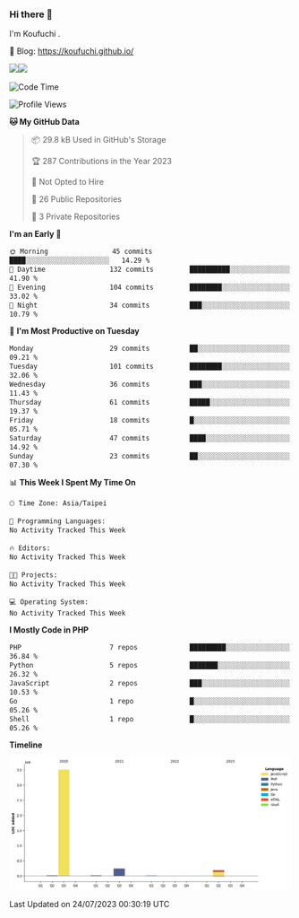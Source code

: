### Hi there 👋

I'm Koufuchi .

📔 Blog: <https://koufuchi.github.io/>

<img align="" height="137px" src="https://github-readme-stats.vercel.app/api?username=Koufuchi&hide=issues,contribs&show_icons=true&line_height=21&theme=radical&locale=en" /><img align="" height="137px" src="https://github-readme-stats.vercel.app/api/top-langs/?username=Koufuchi&layout=compact&hide=blade,html,css&theme=radical&locale=en" />

<!--START_SECTION:waka-->
![Code Time](http://img.shields.io/badge/Code%20Time-0%20secs-blue)

![Profile Views](http://img.shields.io/badge/Profile%20Views-121-blue)

**🐱 My GitHub Data** 

> 📦 29.8 kB Used in GitHub's Storage 
 > 
> 🏆 287 Contributions in the Year 2023
 > 
> 🚫 Not Opted to Hire
 > 
> 📜 26 Public Repositories 
 > 
> 🔑 3 Private Repositories 
 > 
**I'm an Early 🐤** 

```text
🌞 Morning                45 commits          ████░░░░░░░░░░░░░░░░░░░░░   14.29 % 
🌆 Daytime                132 commits         ██████████░░░░░░░░░░░░░░░   41.90 % 
🌃 Evening                104 commits         ████████░░░░░░░░░░░░░░░░░   33.02 % 
🌙 Night                  34 commits          ███░░░░░░░░░░░░░░░░░░░░░░   10.79 % 
```
📅 **I'm Most Productive on Tuesday** 

```text
Monday                   29 commits          ██░░░░░░░░░░░░░░░░░░░░░░░   09.21 % 
Tuesday                  101 commits         ████████░░░░░░░░░░░░░░░░░   32.06 % 
Wednesday                36 commits          ███░░░░░░░░░░░░░░░░░░░░░░   11.43 % 
Thursday                 61 commits          █████░░░░░░░░░░░░░░░░░░░░   19.37 % 
Friday                   18 commits          █░░░░░░░░░░░░░░░░░░░░░░░░   05.71 % 
Saturday                 47 commits          ████░░░░░░░░░░░░░░░░░░░░░   14.92 % 
Sunday                   23 commits          ██░░░░░░░░░░░░░░░░░░░░░░░   07.30 % 
```


📊 **This Week I Spent My Time On** 

```text
🕑︎ Time Zone: Asia/Taipei

💬 Programming Languages: 
No Activity Tracked This Week

🔥 Editors: 
No Activity Tracked This Week

🐱‍💻 Projects: 
No Activity Tracked This Week

💻 Operating System: 
No Activity Tracked This Week
```

**I Mostly Code in PHP** 

```text
PHP                      7 repos             █████████░░░░░░░░░░░░░░░░   36.84 % 
Python                   5 repos             ███████░░░░░░░░░░░░░░░░░░   26.32 % 
JavaScript               2 repos             ███░░░░░░░░░░░░░░░░░░░░░░   10.53 % 
Go                       1 repo              █░░░░░░░░░░░░░░░░░░░░░░░░   05.26 % 
Shell                    1 repo              █░░░░░░░░░░░░░░░░░░░░░░░░   05.26 % 
```



**Timeline**

![Lines of Code chart](https://raw.githubusercontent.com/Koufuchi/Koufuchi/main/assets/bar_graph.png)


 Last Updated on 24/07/2023 00:30:19 UTC
<!--END_SECTION:waka-->


